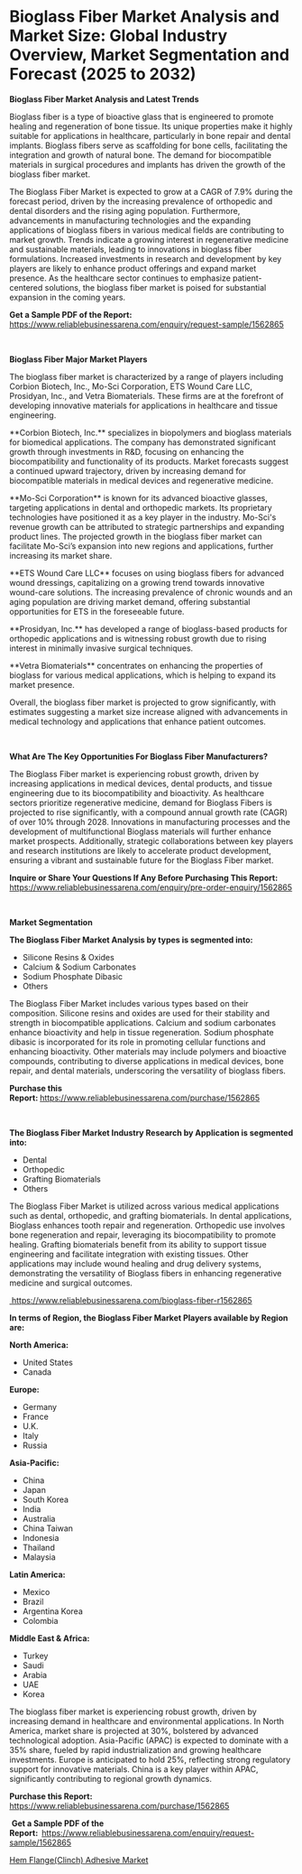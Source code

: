 <p><h1>Bioglass Fiber Market Analysis and Market Size: Global Industry Overview, Market Segmentation and Forecast (2025 to 2032)</h1></p><p><strong>Bioglass Fiber Market Analysis and Latest Trends</strong></p>
<p><p>Bioglass fiber is a type of bioactive glass that is engineered to promote healing and regeneration of bone tissue. Its unique properties make it highly suitable for applications in healthcare, particularly in bone repair and dental implants. Bioglass fibers serve as scaffolding for bone cells, facilitating the integration and growth of natural bone. The demand for biocompatible materials in surgical procedures and implants has driven the growth of the bioglass fiber market.</p><p>The Bioglass Fiber Market is expected to grow at a CAGR of 7.9% during the forecast period, driven by the increasing prevalence of orthopedic and dental disorders and the rising aging population. Furthermore, advancements in manufacturing technologies and the expanding applications of bioglass fibers in various medical fields are contributing to market growth. Trends indicate a growing interest in regenerative medicine and sustainable materials, leading to innovations in bioglass fiber formulations. Increased investments in research and development by key players are likely to enhance product offerings and expand market presence. As the healthcare sector continues to emphasize patient-centered solutions, the bioglass fiber market is poised for substantial expansion in the coming years.</p></p>
<p><strong>Get a Sample PDF of the Report:&nbsp;</strong> <a href="https://www.reliablebusinessarena.com/enquiry/request-sample/1562865?utm_campaign=1990&utm_medium=2&utm_source=Github&utm_content=ia&utm_term=01022025&utm_id=bioglass-fiber">https://www.reliablebusinessarena.com/enquiry/request-sample/1562865</a></p>
<p>&nbsp;</p>
<p><strong>Bioglass Fiber Major Market Players</strong></p>
<p><p>The bioglass fiber market is characterized by a range of players including Corbion Biotech, Inc., Mo-Sci Corporation, ETS Wound Care LLC, Prosidyan, Inc., and Vetra Biomaterials. These firms are at the forefront of developing innovative materials for applications in healthcare and tissue engineering.</p><p>**Corbion Biotech, Inc.** specializes in biopolymers and bioglass materials for biomedical applications. The company has demonstrated significant growth through investments in R&D, focusing on enhancing the biocompatibility and functionality of its products. Market forecasts suggest a continued upward trajectory, driven by increasing demand for biocompatible materials in medical devices and regenerative medicine.</p><p>**Mo-Sci Corporation** is known for its advanced bioactive glasses, targeting applications in dental and orthopedic markets. Its proprietary technologies have positioned it as a key player in the industry. Mo-Sci's revenue growth can be attributed to strategic partnerships and expanding product lines. The projected growth in the bioglass fiber market can facilitate Mo-Sci’s expansion into new regions and applications, further increasing its market share.</p><p>**ETS Wound Care LLC** focuses on using bioglass fibers for advanced wound dressings, capitalizing on a growing trend towards innovative wound-care solutions. The increasing prevalence of chronic wounds and an aging population are driving market demand, offering substantial opportunities for ETS in the foreseeable future.</p><p>**Prosidyan, Inc.** has developed a range of bioglass-based products for orthopedic applications and is witnessing robust growth due to rising interest in minimally invasive surgical techniques.</p><p>**Vetra Biomaterials** concentrates on enhancing the properties of bioglass for various medical applications, which is helping to expand its market presence.</p><p>Overall, the bioglass fiber market is projected to grow significantly, with estimates suggesting a market size increase aligned with advancements in medical technology and applications that enhance patient outcomes.</p></p>
<p>&nbsp;</p>
<p><strong>What Are The Key Opportunities For Bioglass Fiber Manufacturers?</strong></p>
<p><p>The Bioglass Fiber market is experiencing robust growth, driven by increasing applications in medical devices, dental products, and tissue engineering due to its biocompatibility and bioactivity. As healthcare sectors prioritize regenerative medicine, demand for Bioglass Fibers is projected to rise significantly, with a compound annual growth rate (CAGR) of over 10% through 2028. Innovations in manufacturing processes and the development of multifunctional Bioglass materials will further enhance market prospects. Additionally, strategic collaborations between key players and research institutions are likely to accelerate product development, ensuring a vibrant and sustainable future for the Bioglass Fiber market.</p></p>
<p><strong>Inquire or Share Your Questions If Any Before Purchasing This Report:</strong> <a href="https://www.reliablebusinessarena.com/enquiry/pre-order-enquiry/1562865?utm_campaign=1990&utm_medium=2&utm_source=Github&utm_content=ia&utm_term=01022025&utm_id=bioglass-fiber">https://www.reliablebusinessarena.com/enquiry/pre-order-enquiry/1562865</a></p>
<p>&nbsp;</p>
<p><strong>Market Segmentation</strong></p>
<p><strong>The Bioglass Fiber Market Analysis by types is segmented into:</strong></p>
<p><ul><li>Silicone Resins & Oxides</li><li>Calcium & Sodium Carbonates</li><li>Sodium Phosphate Dibasic</li><li>Others</li></ul></p>
<p><p>The Bioglass Fiber Market includes various types based on their composition. Silicone resins and oxides are used for their stability and strength in biocompatible applications. Calcium and sodium carbonates enhance bioactivity and help in tissue regeneration. Sodium phosphate dibasic is incorporated for its role in promoting cellular functions and enhancing bioactivity. Other materials may include polymers and bioactive compounds, contributing to diverse applications in medical devices, bone repair, and dental materials, underscoring the versatility of bioglass fibers.</p></p>
<p><strong>Purchase this Report:&nbsp;</strong><a href="https://www.reliablebusinessarena.com/purchase/1562865?utm_campaign=1990&utm_medium=2&utm_source=Github&utm_content=ia&utm_term=01022025&utm_id=bioglass-fiber">https://www.reliablebusinessarena.com/purchase/1562865</a></p>
<p>&nbsp;</p>
<p><strong>The Bioglass Fiber Market Industry Research by Application is segmented into:</strong></p>
<p><ul><li>Dental</li><li>Orthopedic</li><li>Grafting Biomaterials</li><li>Others</li></ul></p>
<p><p>The Bioglass Fiber Market is utilized across various medical applications such as dental, orthopedic, and grafting biomaterials. In dental applications, Bioglass enhances tooth repair and regeneration. Orthopedic use involves bone regeneration and repair, leveraging its biocompatibility to promote healing. Grafting biomaterials benefit from its ability to support tissue engineering and facilitate integration with existing tissues. Other applications may include wound healing and drug delivery systems, demonstrating the versatility of Bioglass fibers in enhancing regenerative medicine and surgical outcomes.</p></p>
<p><a href="https://www.reliablebusinessarena.com/bioglass-fiber-r1562865?utm_campaign=1990&utm_medium=2&utm_source=Github&utm_content=ia&utm_term=01022025&utm_id=bioglass-fiber">&nbsp;https://www.reliablebusinessarena.com/bioglass-fiber-r1562865</a></p>
<p><strong>In terms of Region, the Bioglass Fiber Market Players available by Region are:</strong></p>
<p>
    <p> <strong> North America: </strong>
        <ul>
            <li>United States</li>
            <li>Canada</li>
        </ul>
        </p> 
    <p> <strong> Europe: </strong>
        <ul>
            <li>Germany</li>
            <li>France</li>
            <li>U.K.</li>
            <li>Italy</li>
            <li>Russia</li>
        </ul>
        </p> 
    <p> <strong> Asia-Pacific: </strong>
        <ul>
            <li>China</li>
            <li>Japan</li>
            <li>South Korea</li>
            <li>India</li>
            <li>Australia</li>
            <li>China Taiwan</li>
            <li>Indonesia</li>
            <li>Thailand</li>
            <li>Malaysia</li>
        </ul>
        </p> 
    <p> <strong> Latin America: </strong>
        <ul>
            <li>Mexico</li>
            <li>Brazil</li>
            <li>Argentina Korea</li>
            <li>Colombia</li>
        </ul>
        </p> 
    <p> <strong> Middle East & Africa: </strong>
        <ul>
            <li>Turkey</li>
            <li>Saudi</li>
            <li>Arabia</li>
            <li>UAE</li>
            <li>Korea</li>
        </ul>
    </p>
    </p>
<p><p>The bioglass fiber market is experiencing robust growth, driven by increasing demand in healthcare and environmental applications. In North America, market share is projected at 30%, bolstered by advanced technological adoption. Asia-Pacific (APAC) is expected to dominate with a 35% share, fueled by rapid industrialization and growing healthcare investments. Europe is anticipated to hold 25%, reflecting strong regulatory support for innovative materials. China is a key player within APAC, significantly contributing to regional growth dynamics.</p></p>
<p><strong>Purchase this Report: </strong><a href="https://www.reliablebusinessarena.com/purchase/1562865?utm_campaign=1990&utm_medium=2&utm_source=Github&utm_content=ia&utm_term=01022025&utm_id=bioglass-fiber">https://www.reliablebusinessarena.com/purchase/1562865</a></p>
<p>&nbsp;<strong>Get a Sample PDF of the Report:&nbsp;&nbsp;</strong><a href="https://www.reliablebusinessarena.com/enquiry/request-sample/1562865?utm_campaign=1990&utm_medium=2&utm_source=Github&utm_content=ia&utm_term=01022025&utm_id=bioglass-fiber">https://www.reliablebusinessarena.com/enquiry/request-sample/1562865</a></p>
<p><strong></strong></p>
<p><p><a href="https://github.com/MarciaRunte/Market-Research-Report-List-1/blob/main/hem-flangeclinch-adhesive-market.md?utm_campaign=1990&utm_medium=2&utm_source=Github&utm_content=ia&utm_term=01022025&utm_id=bioglass-fiber">Hem Flange(Clinch) Adhesive Market</a></p></p>